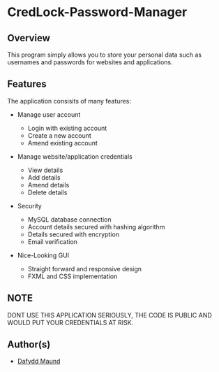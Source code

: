 # CredLock-Password-Manager

## Overview
This program simply allows you to store your personal data such as usernames and passwords for websites and applications.

## Features

The application consisits of many features:

* Manage user account
  *  Login with existing account
  *  Create a new account
  *  Amend existing account

* Manage website/application credentials
  * View details
  * Add details
  * Amend details
  * Delete details

* Security
  * MySQL database connection
  * Account details secured with hashing algorithm
  * Details secured with encryption
  * Email verification

* Nice-Looking GUI
  * Straight forward and responsive design 
  * FXML and CSS implementation

## NOTE
DONT USE THIS APPLICATION SERIOUSLY, THE CODE IS PUBLIC AND WOULD PUT YOUR CREDENTIALS AT RISK.

## Author(s)
* [Dafydd Maund](https://github.com/Stryzhh)
